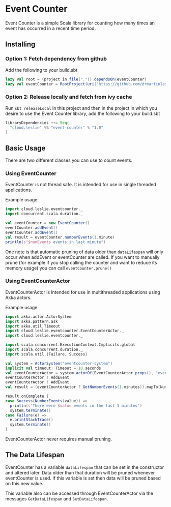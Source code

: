 # Event Counter

Event Counter is a simple Scala library for counting how many times an event has occurred in a recent time period.

## Installing

### Option 1: Fetch dependency from github

Add the following to your build.sbt

```scala
lazy val root = (project in file(".")).dependsOn(eventCounter)
lazy val eventCounter = RootProject(uri("https://github.com/drmartinleslie/event-counter.git"))
```

### Option 2: Release locally and fetch from ivy cache
Run `sbt releaseLocal` in this project and then in the project in which you desire to use the Event Counter library, add the following to your build.sbt
```scala
libraryDependencies ++= Seq(
  "cloud.leslie" %% "event-counter" % "1.0"
)

```

## Basic Usage

There are two different classes you can use to count events.

### Using EventCounter

EventCounter is not thread safe. It is intended for use in single threaded applications.

Example usage:

```scala
import cloud.leslie.eventcounter._
import concurrent.scala.duration._

val eventCounter = new EventCounter()
eventCounter.addEvent()
eventCounter.addEvent()
val result = eventCounter.numberEvents(1.minute)
println(s"$numEvents events in last minute")
```

One note is that automatic pruning of data older than `dataLifespan` will only occur when addEvent or eventCounter are called. If you want to manually prune (for example if you stop calling the counter and want to reduce its memory usage) you can call `eventCounter.prune()`


### Using EventCounterActor

EventCounterActor is intended for use in multithreaded applications using Akka actors.

Example usage:
```scala
import akka.actor.ActorSystem
import akka.pattern.ask
import akka.util.Timeout
import cloud.leslie.eventcounter.EventCounterActor._
import cloud.leslie.eventcounter._

import scala.concurrent.ExecutionContext.Implicits.global
import scala.concurrent.duration._
import scala.util.{Failure, Success}

val system = ActorSystem("eventcounter-system")
implicit val timeout: Timeout = 10.seconds
val eventCounterActor = system.actorOf(EventCounterActor.props(), "eventcounter")
eventCounterActor ! AddEvent
eventCounterActor ! AddEvent
val result = (eventCounterActor ? GetNumberEvents(1.minutes)).mapTo[NumberEvents]

result.onComplete {
case Success(NumberEvents(value)) =>
  println(s"There were $value events in the last 1 minutes")
  system.terminate()
case Failure(e) =>
  e.printStackTrace()
  system.terminate()
}
```

EventCounterActor never requires manual pruning.

## The Data Lifespan

EventCounter has a variable `dataLifespan` that can be set in the constructor and altered later. Data older than that duration will be pruned whenever eventCounter is used. If this variable is set then data will be pruned based on this new value.

This variable also can be accessed through EventCounterActor via the messages `GetDataLifespan` and `SetDataLifespan`.
